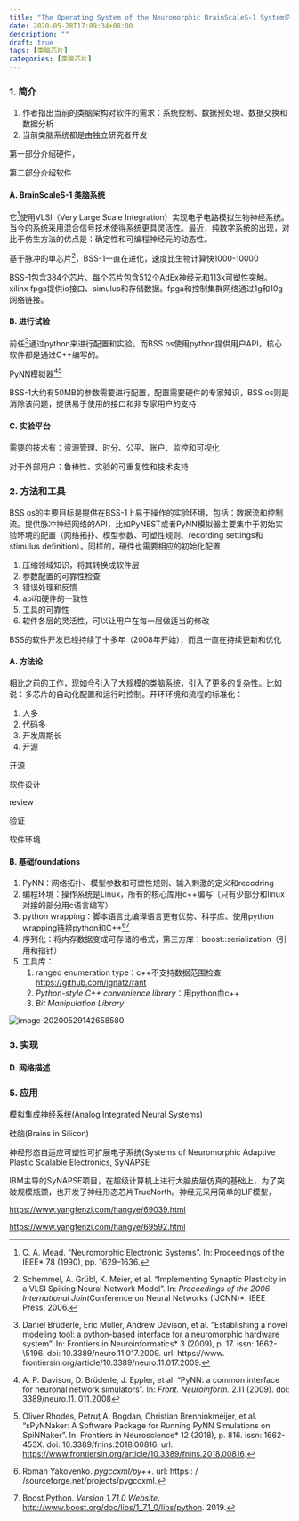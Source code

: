 ```yaml
---
title: "The Operating System of the Neuromorphic BrainScaleS-1 System论文笔记"
date: 2020-05-28T17:09:34+08:00
description: ""
draft: true
tags: [类脑芯片]
categories: [类脑芯片]
---
```


### 1. 简介

1. 作者指出当前的类脑架构对软件的需求：系统控制、数据预处理、数据交换和数据分析
2. 当前类脑系统都是由独立研究者开发



第一部分介绍硬件，

第二部分介绍软件

#### A. BrainScaleS-1 类脑系统

它[^1]使用VLSI（Very Large Scale Integration）实现电子电路模拟生物神经系统。当今的系统采用混合信号技术使得系统更具灵活性。最近，纯数字系统的出现，对比于仿生方法的优点是：确定性和可编程神经元的动态性。

基于脉冲的单芯片[^2]，BSS-1一直在进化，速度比生物计算快1000-10000

BSS-1包含384个芯片、每个芯片包含512个AdEx神经元和113k可塑性突触。xilinx fpga提供io接口、simulus和存储数据。fpga和控制集群网络通过1g和10g网络链接。

#### B. 进行试验

前任[^3]通过python来进行配置和实验。而BSS os使用python提供用户API，核心软件都是通过C++编写的。

PyNN模拟器[^4][^5]

BSS-1大约有50MB的参数需要进行配置，配置需要硬件的专家知识，BSS os则是消除该问题，提供易于使用的接口和非专家用户的支持

#### C. 实验平台

需要的技术有：资源管理、时分、公平、账户、监控和可视化

对于外部用户：鲁棒性、实验的可重复性和技术支持

### 2. 方法和工具

BSS os的主要目标是提供在BSS-1上易于操作的实验环境，包括：数据流和控制流。提供脉冲神经网络的API，比如PyNEST或者PyNN模拟器主要集中于初始实验环境的配置（网络拓扑、模型参数、可塑性规则、recording settings和stimulus definition）。同样的，硬件也需要相应的初始化配置

1. 压缩领域知识，将其转换成软件层
2. 参数配置的可靠性检查
3. 错误处理和反馈
4. api和硬件的一致性
5. 工具的可靠性
6. 软件各层的灵活性，可以让用户在每一层做适当的修改

BSS的软件开发已经持续了十多年（2008年开始），而且一直在持续更新和优化

#### A. 方法论

相比之前的工作，现如今引入了大规模的类脑系统，引入了更多的复杂性。比如说：多芯片的自动化配置和运行时控制。开环环境和流程的标准化：

1. 人多
2. 代码多
3. 开发周期长
4. 开源



开源

软件设计

review

验证

软件环境

#### B. 基础foundations

1. PyNN：网络拓扑、模型参数和可塑性规则、输入刺激的定义和recodring
2. 编程环境：操作系统是Linux，所有的核心库用c++编写（只有少部分和linux对接的部分用c语言编写）
3. python wrapping：脚本语言比编译语言更有优势、科学库、使用python wrapping链接python和C++[^6][^7]
4. 序列化：将内存数据变成可存储的格式，第三方库：boost::serialization（引用和指针）
5. 工具库：
   1. ranged enumeration type：c++不支持数据范围检查 https://github.com/ignatz/rant
   2.  *Python-style C++ convenience library*：用python血c++
   3. *Bit Manipulation Library*





![image-20200529142658580](C:\Users\dell\AppData\Roaming\Typora\typora-user-images\image-20200529142658580.png)

### 3. 实现

#### D. 网络描述 



### 5. 应用



 



[^1]: C. A. Mead. “Neuromorphic Electronic Systems”. In: Proceedings of the IEEE* 78 (1990), pp. 1629–1636.
[^2]: Schemmel, A. Grübl, K. Meier, et al. “Implementing Synaptic Plasticity in a VLSI Spiking Neural Network Model”. In: *Proceedings of the 2006 International Joint*Conference on Neural Networks (IJCNN)*. IEEE Press, 2006.
[^3]:Daniel Brüderle, Eric Müller, Andrew Davison, et al. “Establishing a novel modeling tool: a python-based interface for a neuromorphic hardware system”. In: Frontiers in Neuroinformatics* 3 (2009), p. 17. issn: 1662- \5196. doi: 10.3389/neuro.11.017.2009. url: https://www. frontiersin.org/article/10.3389/neuro.11.017.2009.
[^4]:A. P. Davison, D. Brüderle, J. Eppler, et al. “PyNN: a common interface for neuronal network simulators”. In: *Front. Neuroinform.* 2.11 (2009). doi: 3389/neuro.11. 011.2008
[^5]: Oliver Rhodes, Petruţ A. Bogdan, Christian Brenninkmeijer, et al. “sPyNNaker: A Software Package for Running PyNN Simulations on SpiNNaker”. In: Frontiers in Neuroscience* 12 (2018), p. 816. issn: 1662- 453X. doi: 10.3389/fnins.2018.00816. url: https://www.frontiersin.org/article/10.3389/fnins.2018.00816.
[^6]: Roman Yakovenko. *pygccxml/py++*. url: https : / /sourceforge.net/projects/pygccxml.
[^7]:Boost.Python. *Version 1.71.0 Website*. http://www.boost.org/doc/libs/1_71_0/libs/python. 2019.



模拟集成神经系统(Analog Integrated Neural Systems)

硅脑(Brains in Silicon)

神经形态自适应可塑性可扩展电子系统(Systems of Neuromorphic Adaptive Plastic Scalable Electronics, SyNAPSE

IBM主导的SyNAPSE项目，在超级计算机上进行大脑皮层仿真的基础上，为了突破规模瓶颈，也开发了神经形态芯片TrueNorth。神经元采用简单的LIF模型，



https://www.yangfenzi.com/hangye/69039.html

https://www.yangfenzi.com/hangye/69592.html